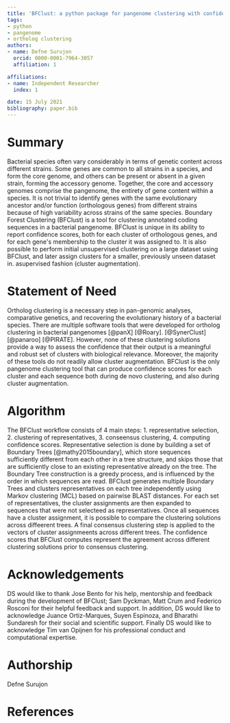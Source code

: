 ```yaml
---
title: 'BFClust: a python package for pangenome clustering with confidence scores'
tags:
- python
- pangenome
- ortholog clustering
authors:
- name: Defne Surujon
  orcid: 0000-0001-7964-3057
  affiliation: 1

affiliations:
- name: Independent Researcher
  index: 1

date: 15 July 2021
bibliography: paper.bib
---
```


# Summary

Bacterial species often vary considerably in terms of genetic content across different strains. Some genes are common to all strains in a species, and form the core genome, and others can be present or absent in a given strain, forming the accessory genome. Together, the core and accessory genomes comprise the pangenome, the entirety of gene content within a species. It is not trivial to identify genes with the same evolutionary ancestor and/or function (orthologous genes) from different strains because of high variability across strains of the same species. Boundary Forest Clustering (BFClust) is a tool for clustering annotated coding sequences in a bacterial pangenome. BFClust is unique in its ability to report confidence scores, both for each cluster of orthologous genes, and for each gene's membership to the cluster it was assigned to. It is also possible to perform initial unsupervised clustering on a large dataset using BFClust, and later assign clusters for a smaller, previously unseen dataset in. asupervised fashion (cluster augmentation). 

# Statement of Need

Ortholog clustering is a necessary step in pan-genomic analyses, comparative genetics, and recovering the evolutionary history of a bacterial species. There are multiple software tools that were developed for ortholog clustering in bacterial pangenomes [@panX]  [@Roary]. [@SynerClust]  [@panaroo]  [@PIRATE]. However, none of these clustering solutions provide a way to assess the confidence that their output is a meaningful and robust set of clusters with biological relevance. Moreover, the majority of these tools do not readily allow cluster augmentation. BFClust is the only pangenome clustering tool that can produce confidence scores for each cluster and each sequence both during de novo clustering, and also during cluster augmentation.  

# Algorithm

The BFClust workflow consists of 4 main steps: 1. representative selection, 2. clustering of representatives, 3. conseensus clustering, 4. computing confidence scores. Representative selection is done by building a set of Boundary Trees [@mathy2015boundary], which store sequences sufficiently different from each other in a tree structure, and skips those that are sufficiently close to an existing representative already on the tree. The Boundary Tree construction is a greedy process, and is influenced by the order in which sequences are read. BFClust generates multiple Boundary Trees and clusters representatives on each tree independently using Markov clustering (MCL) based on pairwise BLAST distances. For each set of representatives, the cluster assignments are then expanded to sequences that were not selecteed as representatives. Once all sequences have a cluster assignment, it is possible to compare the clustering solutions across diffeerent trees. A final consensus clustering step is applied to the vectors of cluster assignmeents across different trees. The confidence scores that BFClust computes represent the agreement across different clustering solutions prior to consensus clustering. 

# Acknowledgements

DS would like to thank Jose Bento for his help, mentorship and feedback during the development of BFClust; Sam Dyckman, Matt Crum and Federico Rosconi for their helpful feedback and support. In addition, DS would like to acknowledge Juance Ortiz-Marques, Suyen Espinoza, and Bharathi Sundaresh for their social and scientific support. Finally DS would like to acknowledge Tim van Opijnen for his professional conduct and computational expertise. 

# Authorship

Defne Surujon 

# References
